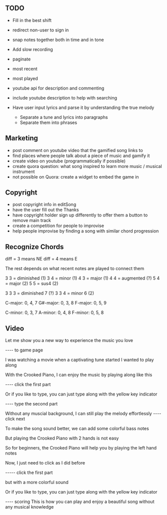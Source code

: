 
## TODO

* Fill in the best shift

* redirect non-user to sign in

* snap notes together both in time and in tone
* Add slow recording

* paginate
* most recent
* most played

* youtube api for description and commenting
* include youtube description to help with searching

* Have user input lyrics and parse it by understanding the true melody
  * Separate a tune and lyrics into paragraphs
  * Separate them into phrases


## Marketing

* post comment on youtube video that the gamified song links to
* find places where people talk about a piece of music and gamify it
* create video on youtube (programmatically if possible)
* create quora question: what song inspired to learn more music / musical instrument
* not possible on Quora: create a widget to embed the game in

## Copyright

* post copyright info in editSong
* have the user fill out the Thanks
* have copyright holder sign up differently to offer them a button to remove main track
* create a competition for people to improvise
* help people improvise by finding a song with similar chord progression

## Recognize Chords

diff = 3 means NE
diff = 4 means E

The rest depends on what recent notes are played to connect them

3 3 = diminished (1)
3 4 = minor (1)
4 3 = major (1)
4 4 = augmented (?)
5 4 = major (2)
5 5 = sus4 (2)

3 3 3 = diminished 7 (?)
3 3 4 = minor 6 (2)



C-major: 0, 4, 7
G#-major: 0, 3, 8
F-major: 0, 5, 9

C-minor: 0, 3, 7
A-minor: 0, 4, 8
F-minor: 0, 5, 8





## Video
Let me show you a new way to experience
  the music you love

---- to game page

I was watching a movie when
  a captivating tune started
  I wanted to play along
  
With the Crooked Piano,
  I can enjoy the music by 
  playing along like this

---- click the first part
  
Or if you like to type,
  you can just type along
  with the yellow key indicator

---- type the second part

Without any muscial background,
  I can still play the melody effortlessly
---- click next
  
To make the song sound better,
  we can add some colorful bass notes
  
But playing the Crooked Piano
  with 2 hands is not easy
  
So for beginners,
  the Crooked Piano will help you
  by playing the left hand notes

Now, I just need to click as
  I did before
  
----- click the first part
 
but with a more colorful sound

Or if you like to type,
  you can just type along
  with the yellow key indicator
  
---- scoring
This is how you can play and enjoy
  a beautiful song without
  any musical knowledge
  
  

